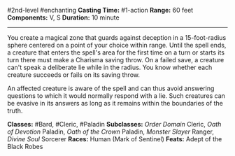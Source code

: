 #2nd-level #enchanting
**Casting Time:** #1-action
**Range:** 60 feet
**Components:** V, S
**Duration:** 10 minute

---

You create a magical zone that guards against deception in a 15-foot-radius sphere centered on a point of your choice within range. Until the spell ends, a creature that enters the spell's area for the first time on a turn or starts its turn there must make a Charisma saving throw. On a failed save, a creature can't speak a deliberate lie while in the radius. You know whether each creature succeeds or fails on its saving throw.

An affected creature is aware of the spell and can thus avoid answering questions to which it would normally respond with a lie. Such creatures can be evasive in its answers as long as it remains within the boundaries of the truth.


**Classes:** #Bard, #Cleric, #Paladin
**Subclasses:** *Order Domain* Cleric, *Oath of Devotion* Paladin, *Oath of the Crown* Paladin, *Monster Slayer* Ranger, *Divine Soul* Sorcerer
**Races:** Human (Mark of Sentinel)
**Feats:** Adept of the Black Robes
